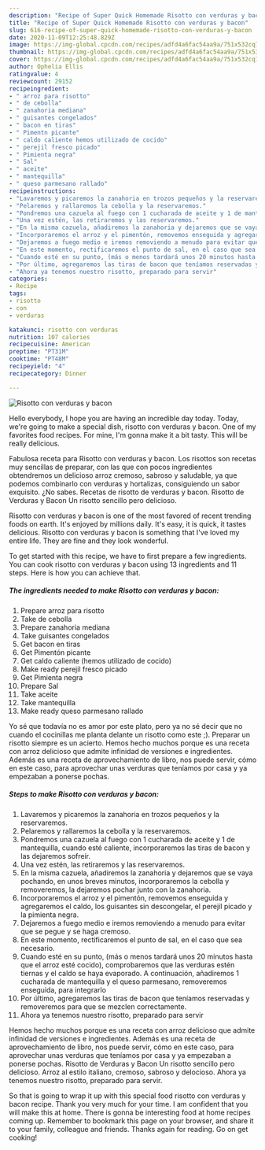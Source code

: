 ```yaml
---
description: "Recipe of Super Quick Homemade Risotto con verduras y bacon"
title: "Recipe of Super Quick Homemade Risotto con verduras y bacon"
slug: 616-recipe-of-super-quick-homemade-risotto-con-verduras-y-bacon
date: 2020-11-09T12:25:48.829Z
image: https://img-global.cpcdn.com/recipes/adfd4a6fac54aa9a/751x532cq70/risotto-con-verduras-y-bacon-foto-principal.jpg
thumbnail: https://img-global.cpcdn.com/recipes/adfd4a6fac54aa9a/751x532cq70/risotto-con-verduras-y-bacon-foto-principal.jpg
cover: https://img-global.cpcdn.com/recipes/adfd4a6fac54aa9a/751x532cq70/risotto-con-verduras-y-bacon-foto-principal.jpg
author: Ophelia Ellis
ratingvalue: 4
reviewcount: 29152
recipeingredient:
- " arroz para risotto"
- " de cebolla"
- " zanahoria mediana"
- " guisantes congelados"
- " bacon en tiras"
- " Pimentn picante"
- " caldo caliente hemos utilizado de cocido"
- " perejil fresco picado"
- " Pimienta negra"
- " Sal"
- " aceite"
- " mantequilla"
- " queso parmesano rallado"
recipeinstructions:
- "Lavaremos y picaremos la zanahoria en trozos pequeños y la reservaremos."
- "Pelaremos y rallaremos la cebolla y la reservaremos."
- "Pondremos una cazuela al fuego con 1 cucharada de aceite y 1 de mantequilla, cuando esté caliente, incorporaremos las tiras de bacon y las dejaremos sofreír."
- "Una vez estén, las retiraremos y las reservaremos."
- "En la misma cazuela, añadiremos la zanahoria y dejaremos que se vaya pochando, en unos breves minutos, incorporaremos la cebolla y removeremos, la dejaremos pochar junto con la zanahoria."
- "Incorporaremos el arroz y el pimentón, removemos enseguida y agregaremos el caldo, los guisantes sin descongelar, el perejil picado y la pimienta negra."
- "Dejaremos a fuego medio e iremos removiendo a menudo para evitar que se pegue y se haga cremoso."
- "En este momento, rectificaremos el punto de sal, en el caso que sea necesario."
- "Cuando esté en su punto, (más o menos tardará unos 20 minutos hasta que el arroz esté cocido), comprobaremos que las verduras estén tiernas y el caldo se haya evaporado. A continuación, añadiremos 1 cucharada de mantequilla y el queso parmesano, removeremos enseguida, para integrarlo"
- "Por último, agregaremos las tiras de bacon que teníamos reservadas y removeremos para que se mezclen correctamente."
- "Ahora ya tenemos nuestro risotto, preparado para servir"
categories:
- Recipe
tags:
- risotto
- con
- verduras

katakunci: risotto con verduras 
nutrition: 107 calories
recipecuisine: American
preptime: "PT31M"
cooktime: "PT48M"
recipeyield: "4"
recipecategory: Dinner

---
```



![Risotto con verduras y bacon](https://img-global.cpcdn.com/recipes/adfd4a6fac54aa9a/751x532cq70/risotto-con-verduras-y-bacon-foto-principal.jpg)

Hello everybody, I hope you are having an incredible day today. Today, we're going to make a special dish, risotto con verduras y bacon. One of my favorites food recipes. For mine, I'm gonna make it a bit tasty. This will be really delicious.

Fabulosa receta para Risotto con verduras y bacon. Los risottos son recetas muy sencillas de preparar, con las que con pocos ingredientes obtendremos un delicioso arroz cremoso, sabroso y saludable, ya que podemos combinarlo con verduras y hortalizas, consiguiendo un sabor exquisito. ¿No sabes. Recetas de risotto de verduras y bacon. Risotto de Verduras y Bacon Un risotto sencillo pero delicioso.

Risotto con verduras y bacon is one of the most favored of recent trending foods on earth. It's enjoyed by millions daily. It's easy, it is quick, it tastes delicious. Risotto con verduras y bacon is something that I've loved my entire life. They are fine and they look wonderful.


To get started with this recipe, we have to first prepare a few ingredients. You can cook risotto con verduras y bacon using 13 ingredients and 11 steps. Here is how you can achieve that.

<!--inarticleads1-->

##### The ingredients needed to make Risotto con verduras y bacon:

1. Prepare  arroz para risotto
1. Take  de cebolla
1. Prepare  zanahoria mediana
1. Take  guisantes congelados
1. Get  bacon en tiras
1. Get  Pimentón picante
1. Get  caldo caliente (hemos utilizado de cocido)
1. Make ready  perejil fresco picado
1. Get  Pimienta negra
1. Prepare  Sal
1. Take  aceite
1. Take  mantequilla
1. Make ready  queso parmesano rallado


Yo sé que todavía no es amor por este plato, pero ya no sé decir que no cuando el cocinillas me planta delante un risotto como este ;). Preparar un risotto siempre es un acierto. Hemos hecho muchos porque es una receta con arroz delicioso que admite infinidad de versiones e ingredientes. Además es una receta de aprovechamiento de libro, nos puede servir, cómo en este caso, para aprovechar unas verduras que teníamos por casa y ya empezaban a ponerse pochas. 

<!--inarticleads2-->

##### Steps to make Risotto con verduras y bacon:

1. Lavaremos y picaremos la zanahoria en trozos pequeños y la reservaremos.
1. Pelaremos y rallaremos la cebolla y la reservaremos.
1. Pondremos una cazuela al fuego con 1 cucharada de aceite y 1 de mantequilla, cuando esté caliente, incorporaremos las tiras de bacon y las dejaremos sofreír.
1. Una vez estén, las retiraremos y las reservaremos.
1. En la misma cazuela, añadiremos la zanahoria y dejaremos que se vaya pochando, en unos breves minutos, incorporaremos la cebolla y removeremos, la dejaremos pochar junto con la zanahoria.
1. Incorporaremos el arroz y el pimentón, removemos enseguida y agregaremos el caldo, los guisantes sin descongelar, el perejil picado y la pimienta negra.
1. Dejaremos a fuego medio e iremos removiendo a menudo para evitar que se pegue y se haga cremoso.
1. En este momento, rectificaremos el punto de sal, en el caso que sea necesario.
1. Cuando esté en su punto, (más o menos tardará unos 20 minutos hasta que el arroz esté cocido), comprobaremos que las verduras estén tiernas y el caldo se haya evaporado. A continuación, añadiremos 1 cucharada de mantequilla y el queso parmesano, removeremos enseguida, para integrarlo
1. Por último, agregaremos las tiras de bacon que teníamos reservadas y removeremos para que se mezclen correctamente.
1. Ahora ya tenemos nuestro risotto, preparado para servir


Hemos hecho muchos porque es una receta con arroz delicioso que admite infinidad de versiones e ingredientes. Además es una receta de aprovechamiento de libro, nos puede servir, cómo en este caso, para aprovechar unas verduras que teníamos por casa y ya empezaban a ponerse pochas. Risotto de Verduras y Bacon Un risotto sencillo pero delicioso. Arroz al estilo italiano, cremoso, sabroso y delocioso. Ahora ya tenemos nuestro risotto, preparado para servir. 

So that is going to wrap it up with this special food risotto con verduras y bacon recipe. Thank you very much for your time. I am confident that you will make this at home. There is gonna be interesting food at home recipes coming up. Remember to bookmark this page on your browser, and share it to your family, colleague and friends. Thanks again for reading. Go on get cooking!
